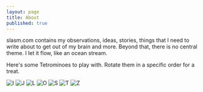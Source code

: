 ```yaml
---
layout: page
title: About
published: true
---
```


slasm.com contains my observations, ideas, stories, things that I need to write about to get out of my brain and more. Beyond that, there is no central theme. I let it flow, like an ocean stream.

Here's some Tetrominoes to play with. Rotate them in a specific order for a treat.

<div class="blocks">
<img class="horizon" onclick="rotate('iblock');" id="iblock" title="I" src="http://slasm.com/images/tetrominoes/iblock.png">
<img class="horizon" onclick="rotate('jblock');" id="jblock" title="J" src="http://slasm.com/images/tetrominoes/jblock.png">
<img class="horizon" onclick="rotate('lblock');" id="lblock" title="L" src="http://slasm.com/images/tetrominoes/lblock.png">
<img class="horizon" onclick="rotate('oblock');" id="oblock" title="O" src="http://slasm.com/images/tetrominoes/oblock.png">
<img class="horizon" onclick="rotate('sblock');" id="sblock" title="S" src="http://slasm.com/images/tetrominoes/sblock.png">
<img class="horizon" onclick="rotate('tblock');" id="tblock" title="T" src="http://slasm.com/images/tetrominoes/tblock.png">
<img class="horizon" onclick="rotate('zblock');" id="zblock" title="Z" src="http://slasm.com/images/tetrominoes/zblock.png">
</div>
